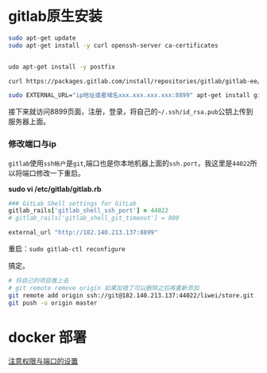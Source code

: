 # gitlab原生安装

```bash
sudo apt-get update
sudo apt-get install -y curl openssh-server ca-certificates


udo apt-get install -y postfix

curl https://packages.gitlab.com/install/repositories/gitlab/gitlab-ee/script.deb.sh | sudo bash

sudo EXTERNAL_URL="ip地址或者域名xxx.xxx.xxx.xxx:8899" apt-get install gitlab-ee
```

接下来就访问8899页面，注册，登录，将自己的`~/.ssh/id_rsa.pub`公钥上传到服务器上面。

### 修改端口与ip
`gitlab`使用`ssh帐户`是`git`,端口也是你本地机器上面的`ssh.port`，我这里是`44022`所以将端口修改一下重启。

**sudo vi /etc/gitlab/gitlab.rb**
```ruby
### GitLab Shell settings for GitLab
gitlab_rails['gitlab_shell_ssh_port'] = 44022
# gitlab_rails['gitlab_shell_git_timeout'] = 800

external_url "http://182.140.213.137:8899"
```

重启：`sudo gitlab-ctl reconfigure`

搞定。
```bash
# 将自己的项目推上去
# git remote remove origin 如果加错了可以删除之后再重新添加
git remote add origin ssh://git@182.140.213.137:44022/liwei/store.git
git push -u origin master
```

# docker 部署

[注意权限与端口的设置](https://thisiswangle.com/posts/2018-12-18-gitlab-docker-install/)
